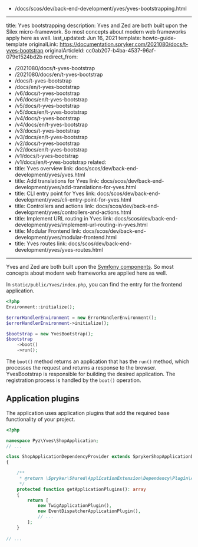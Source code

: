   - /docs/scos/dev/back-end-development/yves/yves-bootstrapping.html
---
title: Yves bootstrapping
description: Yves and Zed are both built upon the Silex micro-framework. So most concepts about modern web frameworks apply here as well.
last_updated: Jun 16, 2021
template: howto-guide-template
originalLink: https://documentation.spryker.com/2021080/docs/t-yves-bootstrap
originalArticleId: cc0ab207-b4ba-4537-96af-079e1524bd2b
redirect_from:
  - /2021080/docs/t-yves-bootstrap
  - /2021080/docs/en/t-yves-bootstrap
  - /docs/t-yves-bootstrap
  - /docs/en/t-yves-bootstrap
  - /v6/docs/t-yves-bootstrap
  - /v6/docs/en/t-yves-bootstrap
  - /v5/docs/t-yves-bootstrap
  - /v5/docs/en/t-yves-bootstrap
  - /v4/docs/t-yves-bootstrap
  - /v4/docs/en/t-yves-bootstrap
  - /v3/docs/t-yves-bootstrap
  - /v3/docs/en/t-yves-bootstrap
  - /v2/docs/t-yves-bootstrap
  - /v2/docs/en/t-yves-bootstrap
  - /v1/docs/t-yves-bootstrap
  - /v1/docs/en/t-yves-bootstrap
related:
  - title: Yves overview
    link: docs/scos/dev/back-end-development/yves/yves.html
  - title: Add translations for Yves
    link: docs/scos/dev/back-end-development/yves/add-translations-for-yves.html
  - title: CLI entry point for Yves
    link: docs/scos/dev/back-end-development/yves/cli-entry-point-for-yves.html
  - title: Controllers and actions
    link: docs/scos/dev/back-end-development/yves/controllers-and-actions.html
  - title: Implement URL routing in Yves
    link: docs/scos/dev/back-end-development/yves/implement-url-routing-in-yves.html
  - title: Modular Frontend
    link: docs/scos/dev/back-end-development/yves/modular-frontend.html
  - title: Yves routes
    link: docs/scos/dev/back-end-development/yves/yves-routes.html
---

Yves and Zed are both built upon the [Symfony components](https://symfony.com/components). So most concepts about modern web frameworks are applied here as well.

In `static/public/Yves/index.php`, you can find the entry for the frontend application.

```php
<?php
Environment::initialize();

$errorHandlerEnvironment = new ErrorHandlerEnvironment();
$errorHandlerEnvironment->initialize();

$bootstrap = new YvesBootstrap();
$bootstrap
    ->boot()
    ->run();
```

The `boot()` method returns an application that has the `run()` method, which processes the request and returns a response to the browser. YvesBootstrap is responsible for building the desired application. The registration process is handled by the `boot()` operation.


## Application plugins

The application uses application plugins that add the required base functionality of your project.

```php
<?php

namespace Pyz\Yves\ShopApplication;
// ...

class ShopApplicationDependencyProvider extends SprykerShopApplicationDependencyProvider
{

    /**
     * @return \Spryker\Shared\ApplicationExtension\Dependency\Plugin\ApplicationPluginInterface[]
     */
    protected function getApplicationPlugins(): array
    {
        return [
            new TwigApplicationPlugin(),
            new EventDispatcherApplicationPlugin(),
            // ...
        ];
    }
 
// ...
```
